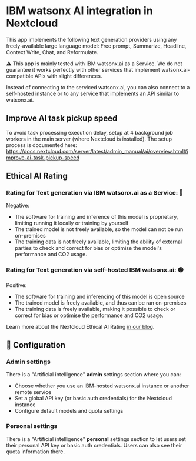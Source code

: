 <!--
  - SPDX-FileCopyrightText: 2022 Nextcloud GmbH and Nextcloud contributors
  - SPDX-License-Identifier: AGPL-3.0-or-later
-->
# IBM watsonx AI integration in Nextcloud

<!-- [![REUSE status](https://api.reuse.software/badge/github.com/nextcloud/integration_watsonx)](https://api.reuse.software/info/github.com/nextcloud/integration_watsonx) -->

This app implements the following text generation providers
using any freely-available large language model:
Free prompt, Summarize, Headline, Context Write, Chat, and Reformulate.

:warning: This app is mainly tested with IBM watsonx.ai as a Service.
We do not guarantee it works perfectly with other services
that implement watsonx.ai-compatible APIs with slight differences.

Instead of connecting to the serviced watsonx.ai, you can also connect to a self-hosted instance
or to any service that implements an API similar to watsonx.ai.

## Improve AI task pickup speed

To avoid task processing execution delay, setup at 4 background job workers in the main server (where Nextcloud is installed). The setup process is documented here: https://docs.nextcloud.com/server/latest/admin_manual/ai/overview.html#improve-ai-task-pickup-speed

## Ethical AI Rating

<!-- TODO: update the AI ratings above and in info.xml -->

### Rating for Text generation via IBM watsonx.ai as a Service: 🔴

Negative:
* The software for training and inference of this model is proprietary, limiting running it locally or training by yourself
* The trained model is not freely available, so the model can not be run on-premises
* The training data is not freely available, limiting the ability of external parties to check and correct for bias or optimise the model's performance and CO2 usage.


### Rating for Text generation via self-hosted IBM watsonx.ai: 🟢

Positive:
* The software for training and inferencing of this model is open source
* The trained model is freely available, and thus can be ran on-premises
* The training data is freely available, making it possible to check or correct for bias or optimise the performance and CO2 usage.

Learn more about the Nextcloud Ethical AI Rating [in our blog](https://nextcloud.com/blog/nextcloud-ethical-ai-rating/).

## 🔧 Configuration

### Admin settings

There is a "Artificial intelligence" **admin** settings section where you can:
* Choose whether you use an IBM-hosted watsonx.ai instance or another remote service
* Set a global API key (or basic auth credentials) for the Nextcloud instance
* Configure default models and quota settings

### Personal settings

There is a "Artificial intelligence" **personal** settings section to let users set their personal API key or basic auth credentials.
Users can also see their quota information there.
